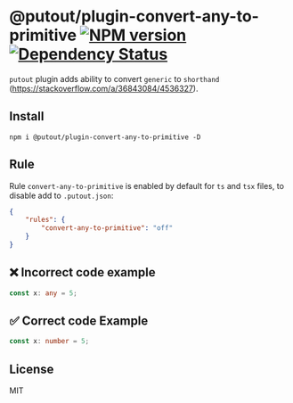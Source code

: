 # @putout/plugin-convert-any-to-primitive [![NPM version][NPMIMGURL]][NPMURL] [![Dependency Status][DependencyStatusIMGURL]][DependencyStatusURL]

[NPMIMGURL]: https://img.shields.io/npm/v/@putout/plugin-convert-any-to-primitive.svg?style=flat&longCache=true
[NPMURL]: https://npmjs.org/package/@putout/plugin-convert-any-to-primitive "npm"
[DependencyStatusURL]: https://david-dm.org/coderaiser/putout?path=packages/plugin-convert-any-to-primitive
[DependencyStatusIMGURL]: https://david-dm.org/coderaiser/putout.svg?path=packages/plugin-convert-any-to-primitive

`putout` plugin adds ability to convert `generic` to `shorthand` (https://stackoverflow.com/a/36843084/4536327).

## Install

```
npm i @putout/plugin-convert-any-to-primitive -D
```

## Rule

Rule `convert-any-to-primitive` is enabled by default for `ts` and `tsx` files, to disable add to `.putout.json`:

```json
{
    "rules": {
        "convert-any-to-primitive": "off"
    }
}
```

## ❌ Incorrect code example

```ts
const x: any = 5;
```

## ✅ Correct code Example

```ts
const x: number = 5;
```

## License

MIT
